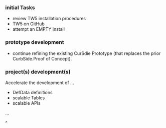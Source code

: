 ### initial Tasks
* review TW5 installation procedures
* TW5 on GitHub
* attempt an EMPTY install

### prototype development
* continue refining the existing CurSdie Prototype (that replaces the prior CurbSide.Proof of Concept).

### project(s) development(s)
Accelerate the development of ...
* DefData definitions
* scalable Tables
* scalable APIs

...

^
